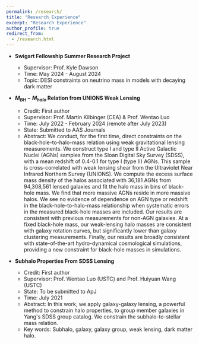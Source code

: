 ```yaml
---
permalink: /research/
title: "Research Experience"
excerpt: "Research Experience"
author_profile: true
redirect_from: 
  - /research.html
---
```


* **Swigart Fellowship Summer Research Project**
  * Supervisor: Prof. Kyle Dawson
  * Time: May 2024 - August 2024
  * Topic: DESI constraints on neutrino mass in models with decaying dark matter

* **$M_{BH}-M_{halo}$ Relation from UNIONS Weak Lensing**
  * Credit: First author
  * Supervisor: Prof. Martin Kilbinger (CEA) & Prof. Wentao Luo
  * Time: July 2022 - February 2024 (remote after July 2023)
  * State: Submitted to AAS Journals
  * Abstract: We conduct, for the first time, direct constraints on the black-hole-to-halo-mass relation using weak gravitational lensing measurements. We construct type I and type II Active Galactic Nuclei (AGNs) samples from the Sloan Digital Sky Survey (SDSS), with a mean redshift of 0.4-0.1 for type I (type II) AGNs. This sample is cross-correlated with weak lensing shear from the Ultraviolet Near Infrared Northern Survey (UNIONS). We compute the excess surface mass density of the halos associated with 36,181 AGNs from 94,308,561 lensed galaxies and fit the halo mass in bins of black-hole mass. We find that more massive AGNs reside in more massive halos. We see no evidence of dependence on AGN type or redshift in the black-hole-to-halo-mass relationship when systematic errors in the measured black-hole masses are included. Our results are consistent with previous measurements for non-AGN galaxies. At a fixed black-hole mass, our weak-lensing halo masses are consistent with galaxy rotation curves, but significantly lower than galaxy clustering measurements. Finally, our results are broadly consistent with state-of-the-art hydro-dynamical cosmological simulations, providing a new constraint for black-hole masses in simulations.
  
* **Subhalo Properties From SDSS Lensing**
  * Credit: First author
  * Supervisor: Prof. Wentao Luo (USTC) and Prof. Huiyuan Wang (USTC)
  * State: To be submitted to ApJ
  * Time: July 2021 
  * Abstract: In this work, we apply galaxy-galaxy lensing, a powerful method to constrain halo properties, to group member galaxies in Yang's SDSS group catalog. We constrain the subhalo-to-stellar mass relation.
  <!-- * With the largest lens sample among state-of-art satellite lensing works, we **find an unreported selection effect**. We develop a weighting method to correct this bias. We find that for high stellar mass satellites, there is not any strong $M_{sub}-R_{sep}$ dependence. However, for low stellar mass satellites, a 2$\sigma$ significantly positive slope is found for $\log M_{sub}-R_{sep}$. It indicates that **smaller subhalo suffers more sever tidal stripping**. -->
  * Key words: Subhalo, galaxy, galaxy group, weak lensing, dark matter halo.


<!-- * **Investigating halo properties of AGNs with CDF and VOICE**
  * Credit: First author
  * Supervisor: Prof. Wentao Luo & Prof. Huiyuan Wang
  * Time: October 2021 - 
  * State: **Data access proposal approved**. Still working.
  * Abstract: VOICE is a deep field optical image survey with VST. It covers the region of Chandra Deep Field (CDF) survey. We use shape catalog of VOICE to investigate halo properties of AGNs and X-ray galaxies in CDF 7ms catalog.

* **$M_{halo}-M_{BH}$ Relation from Weak Lensing**
  * Credit: First author
  * Supervisor: Prof. Martin Kilbinger (CEA) & Prof. Wentao Luo
  * Time: July 2022 -
  * State: **Data access proposal approved**. Primary results got, still testing.
  * Abstract: $M_{halo}-M_{BH}$ relation has been discussed since Ferrarese (2002). It provides clues to reveal the coevolution of supermassive black holes and their host galaxies and how the environment affects the growth of supermassive black holes. There are several works on it with halo mass from galaxy clustering, globular clusters dynamics and rotation curves. We use galaxy-galaxy lensing to calibrate this relation. With virial $M_{BH}$ from AGN catalogs and up-to-date KiDS1000 and UNIONS shape catalog, we obtain **the first direct measurement to $M_{halo}-M_{BH}$ relation**. Our result is roughly consistant with illustrisTNG. 

* **Subhalo Scaling Relation from Weak Lensing Observation**
  * Credit: First author
  * Supervisor: Prof. Wentao Luo, Prof. Huiyuan Wang and Prof. Houjun Mo
  * Time: July 2022 -
  * State: In preparation
  * Abstract: We combine data from several weak lensing survey to constrain parameters of subhalo-to-stellar mass relation.
  
Galaxy clusters
======  
* **Comparison between Caustic Mass and Weak Lensing Mass**
  * Credit: Second author. I conducted most of measurement, modeling and tests from weak lensing side
  * Supervisor: Prof. Christopher J. Miller (University of Michigan, Umich. First author of the paper) and Prof. Wentao Luo
  * State: Most of work are completed. Paper in preparation.
  * Time: October 2021 - September 2022
  * Abstract: We use two methods, caustic (dynamical analysis in phase space) and weak lensing, to measure halo mass of clusters in C4 catalog. We campare the result and analyse the potential reasons of the difference between two kinds of mass. In this work, we also compare stacked caustic mass and individual caustic mass. This is **the first comparison analysis** between them. It helps achieve better consistant halo mass measurement and reveal more potential errors.
  * Keywords: Dark matter halo, galaxy clusters, caustic mass, weak lensing, dynamical analysis, group finder. -->

<!-- * **Weak lensing analysis for XCS clusters**
  * Credit: First author
  * Supervisor: Prof. Christopher J. Miller 
  * State: just begin
  * Time: September 2022 -
  * Abstract: We use weak lensing method to determine $M_{WL}-L_X$ relation and $M_{WL}-T$ relation for XCS X-ray-selected clusters. -->


<!-- Observational Cosmology
=====
* **Dark energy properties constrain from KiDS Shear Ratio Test**
  * Credit: First author .
  * Supervisor: Prof. Matin Kilbinger and Prof. Wentao Luo
  * Time: March 2023 - 
  * State: In preparation
  * Abstract: With well calibrated KiDS1000 photometric redshift distribution, we are trying to constrain cosmological parameters from shear ratio test. -->
